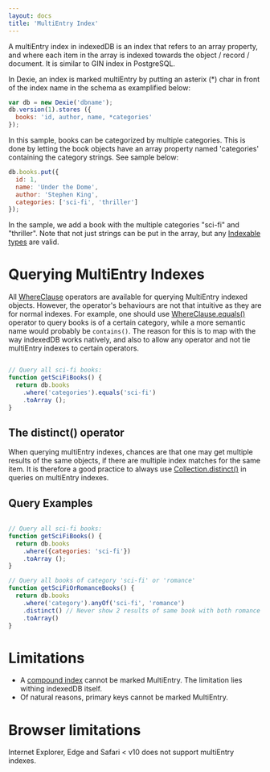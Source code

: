 ```yaml
---
layout: docs
title: 'MultiEntry Index'
---
```


A multiEntry index in indexedDB is an index that refers to an array property, and where each item in the array is indexed towards the object / record / document. It is similar to GIN index in PostgreSQL. 

In Dexie, an index is marked multiEntry by putting an asterix (*) char in front of the index name in the schema as examplified below:

```javascript
var db = new Dexie('dbname');
db.version(1).stores ({
  books: 'id, author, name, *categories'
});
```

In this sample, books can be categorized by multiple categories. This is done by letting the book objects have an array property named 'categories' containing the category strings. See sample below:

```javascript
db.books.put({
  id: 1,
  name: 'Under the Dome', 
  author: 'Stephen King',
  categories: ['sci-fi', 'thriller']
});

```
In the sample, we add a book with the multiple categories "sci-fi" and "thriller". Note that not just strings can be put in the array, but any [Indexable types](/docs/Indexable-Type) are valid.

# Querying MultiEntry Indexes

All [WhereClause](/docs/WhereClause/WhereClause) operators are available for querying MultiEntry indexed objects. However, the operator's behaviours are not that intuitive as they are for normal indexes. For example, one should use [WhereClause.equals()](/docs/WhereClause/WhereClause.equals()) operator to query books is of a certain category, while a more semantic name would probably be `contains()`. The reason for this is to map with the way indexedDB works natively, and also to allow any operator and not tie multiEntry indexes to certain operators.

```javascript

// Query all sci-fi books:
function getSciFiBooks() {
  return db.books
    .where('categories').equals('sci-fi')
    .toArray ();
}

```

## The distinct() operator

When querying multiEntry indexes, chances are that one may get multiple results of the same objects, if there are multiple index matches for the same item. It is therefore a good practice to always use [Collection.distinct()](/docs/Collection/Collection.distinct()) in queries on multiEntry indexes.

## Query Examples

```javascript

// Query all sci-fi books:
function getSciFiBooks() {
  return db.books
    .where({categories: 'sci-fi'})
    .toArray ();
}

// Query all books of category 'sci-fi' or 'romance'
function getSciFiOrRomanceBooks() {
  return db.books
    .where('category').anyOf('sci-fi', 'romance')
    .distinct() // Never show 2 results of same book with both romance and sci-fi
    .toArray()
}

```

# Limitations

* A [compound index](/docs/Compound-Index) cannot be marked MultiEntry. The limitation lies withing indexedDB itself.
* Of natural reasons, primary keys cannot be marked MultiEntry.

# Browser limitations

Internet Explorer, Edge and Safari < v10 does not support multiEntry indexes.

